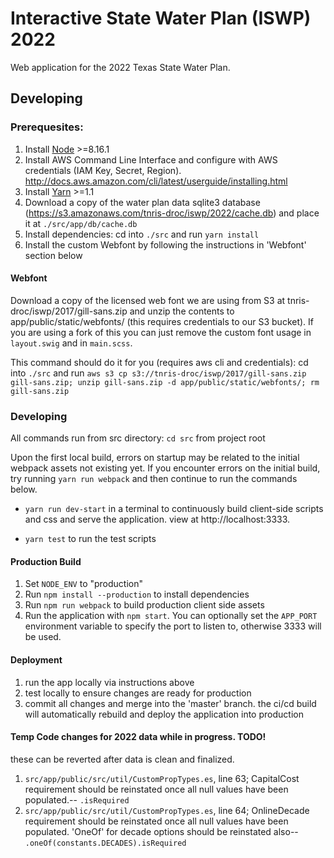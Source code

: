 # Interactive State Water Plan (ISWP) 2022

Web application for the 2022 Texas State Water Plan.

## Developing

### Prerequesites:

1. Install [Node](https://nodejs.org/en/download/) >=8.16.1
2. Install AWS Command Line Interface and configure with AWS credentials (IAM Key, Secret, Region). http://docs.aws.amazon.com/cli/latest/userguide/installing.html
3. Install [Yarn](https://yarnpkg.com/en/docs/install) >=1.1
4. Download a copy of the water plan data sqlite3 database (https://s3.amazonaws.com/tnris-droc/iswp/2022/cache.db) and place it at `./src/app/db/cache.db`
5. Install dependencies: cd into `./src` and run `yarn install`
6. Install the custom Webfont by following the instructions in 'Webfont' section below

#### Webfont

Download a copy of the licensed web font we are using from S3 at tnris-droc/iswp/2017/gill-sans.zip and unzip the contents to app/public/static/webfonts/ (this requires credentials to our S3 bucket). If you are using a fork of this you can just remove the custom font usage in `layout.swig` and in `main.scss`.

This command should do it for you (requires aws cli and credentials): cd into `./src` and run `aws s3 cp s3://tnris-droc/iswp/2017/gill-sans.zip gill-sans.zip; unzip gill-sans.zip -d app/public/static/webfonts/; rm gill-sans.zip`


### Developing
All commands run from src directory: `cd src` from project root

Upon the first local build, errors on startup may be related to the initial webpack assets not existing yet. If you encounter errors on the initial build, try running `yarn run webpack` and then continue to run the commands below.

* `yarn run dev-start` in a terminal to continuously build client-side scripts and css and serve the application. view at http://localhost:3333.

* `yarn test` to run the test scripts

#### Production Build

1. Set `NODE_ENV` to "production"
2. Run `npm install --production` to install dependencies
3. Run `npm run webpack` to build production client side assets
4. Run the application with `npm start`. You can optionally set the `APP_PORT` environment variable to specify the port to listen to, otherwise 3333 will be used.

#### Deployment

1. run the app locally via instructions above
2. test locally to ensure changes are ready for production
3. commit all changes and merge into the 'master' branch. the ci/cd build will automatically rebuild and deploy the application into production

#### Temp Code changes for 2022 data while in progress. TODO!

these can be reverted after data is clean and finalized.

1. `src/app/public/src/util/CustomPropTypes.es`, line 63; CapitalCost requirement should be reinstated once all null values have been populated.-- `.isRequired`
2. `src/app/public/src/util/CustomPropTypes.es`, line 64; OnlineDecade requirement should be reinstated once all null values have been populated. 'OneOf' for decade options should be reinstated also-- `.oneOf(constants.DECADES).isRequired`
